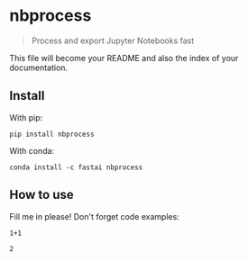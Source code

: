 <!-- WARNING: THIS FILE WAS AUTOGENERATED! DO NOT EDIT! -->

# nbprocess

> Process and export Jupyter Notebooks fast

This file will become your README and also the index of your documentation.

## Install

With pip:

    pip install nbprocess

With conda:

    conda install -c fastai nbprocess

## How to use

Fill me in please! Don't forget code examples:
<div class="codecell" markdown="1">
<div class="input_area" markdown="1">


```
1+1
```

</div>
<div class="output_area" markdown="1">




    2



</div>

</div>
